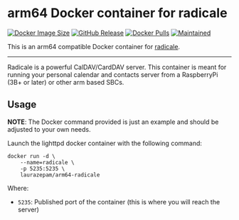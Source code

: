 # arm64 Docker container for radicale
[![Docker Image Size](https://img.shields.io/docker/image-size/laurazepam/arm64-radicale/latest)](https://hub.docker.com/repository/docker/laurazepam/arm64-radicale/tags) [![GitHub Release](https://img.shields.io/github/v/release/Laurazepam/arm64-radicale?color=orange)](https://github.com/Laurazepam/arm64-radicale/releases/latest) [![Docker Pulls](https://img.shields.io/docker/pulls/laurazepam/arm64-radicale?color=purple)](https://hub.docker.com/r/laurazepam/arm64-radicale) [![Maintained](https://img.shields.io/maintenance/yes/2022)]()

This is an arm64 compatible Docker container for [radicale](https://www.lighttpd.net/).

---

Radicale is a powerful CalDAV/CardDAV server. This container is meant for running your personal calendar and contacts server from a RaspberryPi (3B+ or later) or other arm based SBCs.

## Usage

**NOTE**: The Docker command provided is just an example
and should be adjusted to your own needs.

Launch the lighttpd docker container with the following command:
```
docker run -d \
    --name=radicale \
    -p 5235:5235 \
    laurazepam/arm64-radicale
```

Where:
  - `5235`: Published port of the container (this is where you will reach the server)
